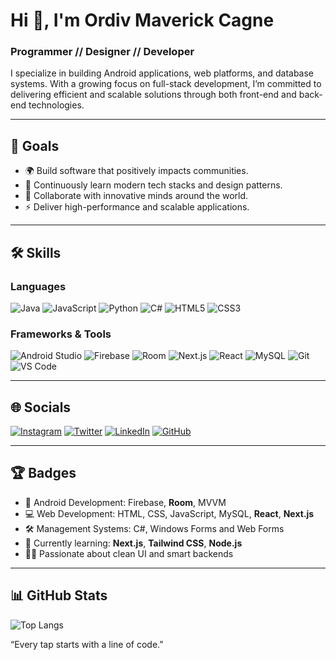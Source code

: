 # Hi 👋, I'm Ordiv Maverick Cagne
### Programmer // Designer // Developer

I specialize in building Android applications, web platforms, and database systems. With a growing focus on full-stack development, I’m committed to delivering efficient and scalable solutions through both front-end and back-end technologies.

----------

## 🚀 Goals
- 🌍 Build software that positively impacts communities.
- 🧠 Continuously learn modern tech stacks and design patterns.
- 🤝 Collaborate with innovative minds around the world.
- ⚡ Deliver high-performance and scalable applications.

----------

## 🛠️ Skills

### Languages
![Java](https://img.shields.io/badge/Java-%23ED8B00.svg?style=for-the-badge&logo=openjdk&logoColor=white)
![JavaScript](https://img.shields.io/badge/JavaScript-%23323330.svg?style=for-the-badge&logo=javascript&logoColor=%23F7DF1E)
![Python](https://img.shields.io/badge/Python-3776AB.svg?style=for-the-badge&logo=python&logoColor=white)
![C#](https://img.shields.io/badge/C%23-68217A.svg?style=for-the-badge&logo=c-sharp&logoColor=white)
![HTML5](https://img.shields.io/badge/HTML5-E34F26.svg?style=for-the-badge&logo=html5&logoColor=white)
![CSS3](https://img.shields.io/badge/CSS3-1572B6.svg?style=for-the-badge&logo=css3&logoColor=white)

### Frameworks & Tools
![Android Studio](https://img.shields.io/badge/Android%20Studio-3DDC84.svg?style=for-the-badge&logo=android-studio&logoColor=white)
![Firebase](https://img.shields.io/badge/Firebase-FFCA28.svg?style=for-the-badge&logo=firebase&logoColor=white)
![Room](https://img.shields.io/badge/Room%20Database-4285F4.svg?style=for-the-badge&logo=google&logoColor=white)
![Next.js](https://img.shields.io/badge/Next.js-000000?style=for-the-badge&logo=next.js&logoColor=white)
![React](https://img.shields.io/badge/React-20232A.svg?style=for-the-badge&logo=react&logoColor=61DAFB)
![MySQL](https://img.shields.io/badge/MySQL-4479A1.svg?style=for-the-badge&logo=mysql&logoColor=white)
![Git](https://img.shields.io/badge/Git-F05032.svg?style=for-the-badge&logo=git&logoColor=white)
![VS Code](https://img.shields.io/badge/VS%20Code-007ACC.svg?style=for-the-badge&logo=visual-studio-code&logoColor=white)

----------

## 🌐 Socials

[![Instagram](https://img.shields.io/badge/Instagram-E4405F?style=for-the-badge&logo=instagram&logoColor=white)](https://www.instagram.com/_mav.404/)
[![Twitter](https://img.shields.io/badge/Twitter-1DA1F2.svg?style=for-the-badge&logo=twitter&logoColor=white)](https://x.com/cagne_mav)
[![LinkedIn](https://img.shields.io/badge/LinkedIn-0A66C2.svg?style=for-the-badge&logo=linkedin&logoColor=white)](https://www.linkedin.com/in/maverick-cagne/)
[![GitHub](https://img.shields.io/badge/GitHub-181717.svg?style=for-the-badge&logo=github&logoColor=white)](https://github.com/maxycagne)


----------

## 🏆 Badges

- 📱 Android Development: Firebase, **Room**, MVVM
- 💻 Web Development: HTML, CSS, JavaScript, MySQL, **React**, **Next.js**
- 🛠 Management Systems: C#, Windows Forms and Web Forms
- 🌱 Currently learning: **Next.js**, **Tailwind CSS**, **Node.js**
- 👨‍💻 Passionate about clean UI and smart backends

----------

## 📊 GitHub Stats

![Top Langs](https://github-readme-stats.vercel.app/api/top-langs/?username=OrdivMaverick&layout=compact&theme=tokyonight)


“Every tap starts with a line of code.”
